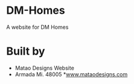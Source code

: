 # DM-Homes
A website for DM Homes

# Built by
* Matao Designs Website
* Armada Mi. 48005
*www.mataodesigns.com
